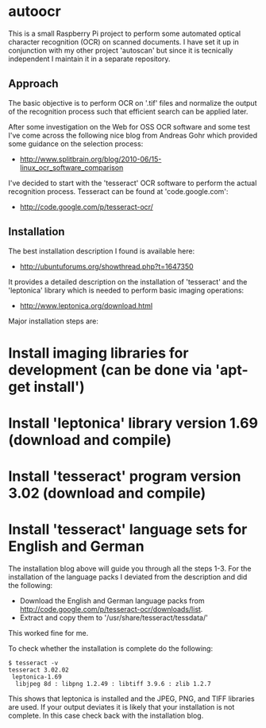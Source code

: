 autoocr
=======

This is a small Raspberry Pi project to perform some automated optical character recognition (OCR) on scanned documents. I have set it up in conjunction with my other project 'autoscan' but since it is tecnically independent I maintain it in a separate repository.


Approach
--------

The basic objective is to perform OCR on '.tif' files and normalize the output of the recognition process such that efficient search can be applied later.

After some investigation on the Web for OSS OCR software and some test I've come across the following nice blog from Andreas Gohr which provided some guidance on the selection process:

* http://www.splitbrain.org/blog/2010-06/15-linux_ocr_software_comparison

I've decided to start with the 'tesseract' OCR software to perform the actual recognition process. Tesseract can be found at 'code.google.com':

* http://code.google.com/p/tesseract-ocr/


Installation
------------

The best installation description I found is available here:

* http://ubuntuforums.org/showthread.php?t=1647350

It provides a detailed description on the installation of 'tesseract' and the 'leptonica' library which is needed to perform basic imaging operations:

* http://www.leptonica.org/download.html

Major installation steps are:

# Install imaging libraries for development (can be done via 'apt-get install')
# Install 'leptonica' library version 1.69 (download and compile)
# Install 'tesseract' program version 3.02 (download and compile)
# Install 'tesseract' language sets for English and German

The installation blog above will guide you through all the steps 1-3. For the installation of the language packs I deviated from the description and did the following:

* Download the English and German language packs from http://code.google.com/p/tesseract-ocr/downloads/list.
* Extract and copy them to '/usr/share/tesseract/tessdata/'

This worked fine for me.

To check whether the installation is complete do the following:

    $ tesseract -v
    tesseract 3.02.02
	 leptonica-1.69
      libjpeg 8d : libpng 1.2.49 : libtiff 3.9.6 : zlib 1.2.7

This shows that leptonica is installed and the JPEG, PNG, and TIFF libraries are used. If your output deviates it is likely that your installation is not complete. In this case check back with the installation blog.




